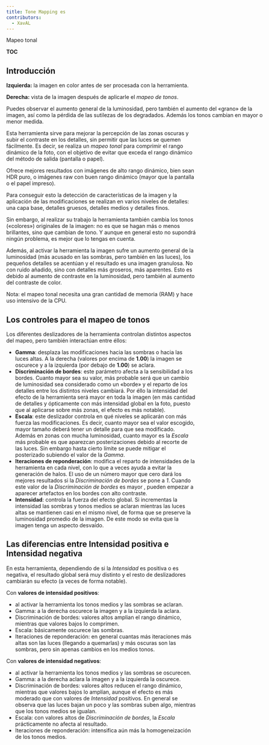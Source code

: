 ```yaml
---
title: Tone Mapping es
contributors:
  - XavAL
---
```


<div class="pagetitle">

Mapeo tonal

</div>

__TOC__

## Introducción

<div class="img-comp-wrapper img-comp-right">
<div class="thumbinner thumbcompare tnone" style="width: 700px">

<imgcomp img1='ikon.jpg' img2='ikon-tm.jpg'  width=700 />

<div class="thumbcaption">

**Izquierda:** la imagen en color antes de ser procesada con la
herramienta.

**Derecha:** vista de la imagen después de aplicarle el *mapeo de
tonos*.

Puedes observar el aumento general de la luminosidad, pero también el
aumento del «grano» de la imagen, así como la pérdida de las sutilezas
de los degradados. Además los tonos cambian en mayor o menor medida.

</div>
</div>
</div>

Esta herramienta sirve para mejorar la percepción de las zonas oscuras y
subir el contraste en los detalles, sin permitir que las luces se quemen
fácilmente. Es decir, se realiza un *mapeo tonal* para comprimir el
rango dinámico de la foto, con el objetivo de evitar que exceda el rango
dinámico del método de salida (pantalla o papel).

Ofrece mejores resultados con imágenes de alto rango dinámico, bien sean
HDR puro, o imágenes raw con buen rango dinámico (mayor que la pantalla
o el papel impreso).

Para conseguir esto la detección de características de la imagen y la
aplicación de las modificaciones se realizan en varios niveles de
detalles: una capa base, detalles gruesos, detalles medios y detalles
finos.

Sin embargo, al realizar su trabajo la herramienta también cambia los
tonos («colores») originales de la imagen: no es que se hagan más o
menos brillantes, sino que cambian de tono. Y aunque en general esto no
supondrá ningún problema, es mejor que lo tengas en cuenta.

Además, al activar la herramienta la imagen sufre un aumento general de
la luminosidad (más acusado en las sombras, pero también en las luces),
los pequeños detalles se acentúan y el resultado es una imagen
granulosa. No con ruido añadido, sino con detalles más groseros, más
aparentes. Esto es debido al aumento de contraste en la luminosidad,
pero también al aumento del contraste de color.

Nota: el mapeo tonal necesita una gran cantidad de memoria (RAM) y hace
uso intensivo de la CPU.

## Los controles para el mapeo de tonos

Los diferentes deslizadores de la herramienta controlan distintos
aspectos del mapeo, pero también interactúan entre éllos:

- **Gamma**: desplaza las modificaciones hacia las sombras o hacia las
  luces altas. A la derecha (valores por encima de **1.00**) la imagen
  se oscurece y a la izquierda (por debajo de **1.00**) se aclara.
- **Discriminación de bordes**: este parámetro afecta a la sensibilidad
  a los bordes. Cuanto mayor sea su valor, más probable será que un
  cambio de luminosidad sea considerado como un «borde» y el reparto de
  los detalles entre los distintos niveles cambiará. Por éllo la
  intensidad del efecto de la herramienta será mayor en toda la imagen
  (en más cantidad de detalles y ópticamente con más intensidad global
  en la foto, puesto que al aplicarse sobre más zonas, el efecto es más
  notable).
- **Escala**: este deslizador controla en qué niveles se aplicarán con
  más fuerza las modificaciones. Es decir, cuanto mayor sea el valor
  escogido, mayor tamaño deberá tener un detalle para que sea
  modificado. Además en zonas con mucha luminosidad, cuanto mayor es la
  *Escala* más probable es que aparezcan posterizaciones debido al
  recorte de las luces. Sin embargo hasta cierto límite se puede mitigar
  el posterizado subiendo el valor de la *Gamma*.
- **Iteraciones de reponderación**: modifica el reparto de intensidades
  de la herramienta en cada nivel, con lo que a veces ayuda a evitar la
  generación de halos. El uso de un número mayor que cero dará los
  mejores resultados si la *Discriminación de bordes* se pone a *1*.
  Cuando este valor de la *Discriminación de bordes* es mayor , pueden
  empezar a aparecer artefactos en los bordes con alto contraste.
- **Intensidad**: controla la fuerza del efecto global. Si incrementas
  la intensidad las sombras y tonos medios se aclaran mientras las luces
  altas se mantienen casi en el mismo nivel, de forma que se preserve la
  luminosidad promedio de la imagen. De este modo se evita que la imagen
  tenga un aspecto desvaído.

## Las diferencias entre Intensidad positiva e Intensidad negativa

En esta herramienta, dependiendo de si la *Intensidad* es positiva o es
negativa, el resultado global será muy distinto y el resto de
deslizadores cambiarán su efecto (a veces de forma notable).

Con **valores de intensidad positivos**:

- al activar la herramienta los tonos medios y las sombras se aclaran.
- Gamma: a la derecha oscurece la imagen y a la izquierda la aclara.
- Discriminación de bordes: valores altos amplian el rango dinámico,
  mientras que valores bajos lo comprimen.
- Escala: básicamente oscurece las sombras.
- Iteraciones de reponderación: en general cuantas más iteraciones más
  altas son las luces (llegando a quemarlas) y más oscuras son las
  sombras, pero sin apenas cambios en los medios tonos.

Con **valores de intensidad negativos**:

- al activar la herramienta los tonos medios y las sombras se oscurecen.
- Gamma: a la derecha aclara la imagen y a la izquierda la oscurece.
- Discriminación de bordes: valores altos reducen el rango dinámico,
  mientras que valores bajos lo amplían, aunque el efecto es más
  moderado que con valores de *Intensidad* positivos. En general se
  observa que las luces bajan un poco y las sombras suben algo, mientras
  que los tonos medios se igualan.
- Escala: con valores altos de *Discriminación de bordes*, la *Escala*
  prácticamente no afecta al resultado.
- Iteraciones de reponderación: intensifica aún más la homogeneización
  de los tonos medios.
